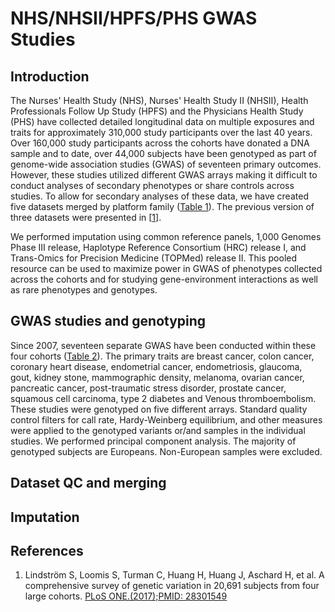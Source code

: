 # NHS/NHSII/HPFS/PHS GWAS Studies

## Introduction

The Nurses' Health Study (NHS), Nurses' Health Study II (NHSII), Health Professionals Follow Up Study (HPFS) and the Physicians Health Study (PHS) have collected detailed longitudinal data on multiple exposures and traits for approximately 310,000 study participants over the last 40 years. Over 160,000 study participants across the cohorts have donated a DNA sample and to date, over 44,000 subjects have been genotyped as part of genome-wide association studies (GWAS) of seventeen primary outcomes. However, these studies utilized different GWAS arrays making it difficult to conduct analyses of secondary phenotypes or share controls across studies. To allow for secondary analyses of these data, we have created five datasets merged by platform family ([Table 1](https://docs.google.com/spreadsheets/d/1i8Tl8p1VM2HMXRtavLaLsO1wxT_JeWH-vtNW7aKhnpw/edit?usp=sharing "Table 1. Numbers of GWAS samples in NHS/NHSII/HPFS/PHS cohorts")). The previous version of three datasets were presented in [[1](https://www.ncbi.nlm.nih.gov/pmc/articles/PMC5354293/ "Lindström S, Loomis S, Turman C, Huang H, Huang J, Aschard H, et al. A comprehensive survey of genetic variation in 20,691 subjects from four large cohorts. PLoS ONE.(2017);PMID: 28301549")].

We performed imputation using common reference panels, 1,000 Genomes Phase III release, Haplotype Reference Consortium (HRC) release I, and Trans-Omics for Precision Medicine (TOPMed) release II. This pooled resource can be used to maximize power in GWAS of phenotypes collected across the cohorts and for studying gene-environment interactions as well as rare phenotypes and genotypes.  

## GWAS studies and genotyping 

Since 2007, seventeen separate GWAS have been conducted within these four cohorts ([Table 2](https://docs.google.com/spreadsheets/d/1PLOWKqM6Lb15C3e7IIM1VwsAT7H0VJ1QWsVNZSgGitw/edit?usp=sharing "Table 2. GWAS datasets in NHS/NHSII/HPFS/PHS cohorts")). The primary traits are breast cancer, colon cancer, coronary heart disease, endometrial cancer, endometriosis, glaucoma, gout, kidney stone, mammographic density, melanoma, ovarian cancer, pancreatic cancer, post-traumatic stress disorder, prostate cancer, squamous cell carcinoma, type 2 diabetes and Venous thromboembolism. These studies were genotyped on five different arrays. Standard quality control filters for call rate, Hardy-Weinberg equilibrium, and other measures were applied to the genotyped variants or/and samples in the individual studies. We performed principal component analysis. The majority of genotyped subjects are Europeans. Non-European samples were excluded.

## Dataset QC and merging

## Imputation

## References
1. Lindström S, Loomis S, Turman C, Huang H, Huang J, Aschard H, et al. A comprehensive survey of 
genetic variation in 20,691 subjects from four large cohorts.
[PLoS ONE.(2017);PMID: 28301549](https://www.ncbi.nlm.nih.gov/pmc/articles/PMC5354293/)





